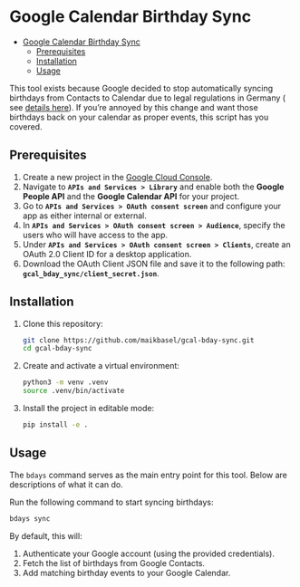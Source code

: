 # Google Calendar Birthday Sync

<!-- TOC -->
* [Google Calendar Birthday Sync](#google-calendar-birthday-sync)
  * [Prerequisites](#prerequisites)
  * [Installation](#installation)
  * [Usage](#usage)
<!-- TOC -->

This tool exists because Google decided to stop automatically syncing birthdays from Contacts to Calendar due to legal
regulations in Germany (
see [details here](https://support.google.com/calendar/answer/13748346?hl=en&sjid=2163152615913692385-EU)). If you’re
annoyed by this change and want those birthdays back on your calendar as proper events, this script has you covered.

## Prerequisites

1. Create a new project in the [Google Cloud Console](https://console.cloud.google.com/).
2. Navigate to **`APIs and Services > Library`** and enable both the **Google People API** and the
   **Google Calendar API** for your project.
3. Go to **`APIs and Services > OAuth consent screen`** and configure your app as either internal or external.
4. In **`APIs and Services > OAuth consent screen > Audience`**, specify the users who will have access to the app.
5. Under **`APIs and Services > OAuth consent screen > Clients`**, create an OAuth 2.0 Client ID for a desktop
   application.
6. Download the OAuth Client JSON file and save it to the following path: **`gcal_bday_sync/client_secret.json`**.

## Installation

1. Clone this repository:
   ```bash
   git clone https://github.com/maikbasel/gcal-bday-sync.git
   cd gcal-bday-sync
   ```

2. Create and activate a virtual environment:
   ```bash
   python3 -m venv .venv
   source .venv/bin/activate
   ```

3. Install the project in editable mode:
   ```bash
   pip install -e .
   ```

## Usage

The `bdays` command serves as the main entry point for this tool. Below are descriptions of what it can do.

Run the following command to start syncing birthdays:

```bash
bdays sync
```

By default, this will:

1. Authenticate your Google account (using the provided credentials).
2. Fetch the list of birthdays from Google Contacts.
3. Add matching birthday events to your Google Calendar.
